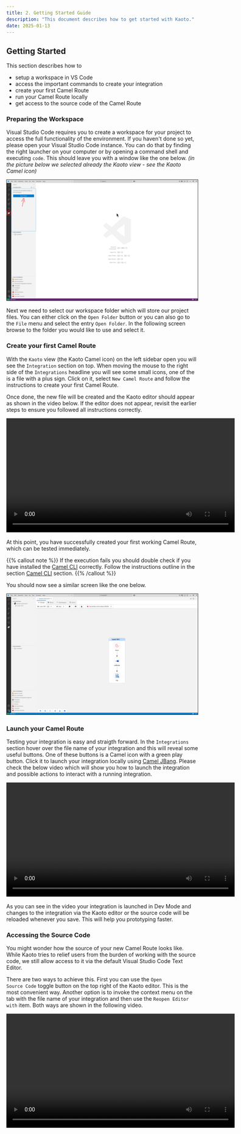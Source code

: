 ```yaml
---
title: 2. Getting Started Guide
description: "This document describes how to get started with Kaoto."
date: 2025-01-13
---
```


## Getting Started
This section describes how to 
- setup a workspace in VS Code
- access the important commands to create your integration
- create your first Camel Route
- run your Camel Route locally
- get access to the source code of the Camel Route

### Preparing the Workspace
Visual Studio Code requires you to create a workspace for your project to access the full functionality of the environment. If you haven't done so yet, please open your Visual Studio Code instance. You can do that by finding the right launcher on your computer or by opening a command shell and executing <code>code</code>. This should leave you with a window like the one below. _(in the picture below we selected already the Kaoto view - see the Kaoto Camel icon)_

![A Screenshot of a fresh VS Code instance](empty-vscode.png)

Next we need to select our workspace folder which will store our project files. You can either click on the <code>Open Folder</code> button or you can also go to the <code>File</code> menu and select the entry <code>Open Folder</code>. In the following screen browse to the folder you would like to use and select it. 

### Create your first Camel Route
With the `Kaoto` view (the Kaoto Camel icon) on the left sidebar open you will see the `Integration` section on top. When moving the mouse to the right side of the `Integrations` headline you will see some small icons, one of the is a file with a plus sign. Click on it, select `New Camel Route` and follow the instructions to create your first Camel Route.

Once done, the new file will be created and the Kaoto editor should appear as shown in the video below. If the editor does not appear, revisit the earlier steps to ensure you followed all instructions correctly.

<video controls width="600">
  <source src="create-integration.mp4" type="video/mp4">
  Your browser does not support the video tag.
</video>

At this point, you have successfully created your first working Camel Route, which can be tested immediately.

{{% callout note %}}
If the execution fails you should double check if you have installed the [Camel CLI](https://camel.apache.org/manual/camel-jbang.html) correctly. Follow the instructions outline in the section [Camel CLI](#camel-cli) section.
{{% /callout %}}

You should now see a similar screen like the one below.

![A Screenshot of a fresh created Camel Route](new-route.png)

### Launch your Camel Route
Testing your integration is easy and straigth forward. In the `Integrations` section hover over the file name of your integration and this will reveal some useful buttons. One of these buttons is a Camel icon with a green play button. Click it to launch your integration locally using [Camel JBang](https://camel.apache.org/manual/camel-jbang.html). Please check the below video which will show you how to launch the integration and possible actions to interact with a running integration.

<video controls width="600">
  <source src="launch-integration.mp4" type="video/mp4">
  Your browser does not support the video tag.
</video>

As you can see in the video your integration is launched in Dev Mode and changes to the integration via the Kaoto editor or the source code will be reloaded whenever you save. This will help you prototyping faster.

### Accessing the Source Code
You might wonder how the source of your new Camel Route looks like. While Kaoto tries to relief users from the burden of working with the source code, we still allow access to it via the default Visual Studio Code Text Editor. 

There are two ways to achieve this. First you can use the <code>Open Source Code</code> toggle button on the top right of the Kaoto editor. This is the most convenient way. Another option is to invoke the context menu on the tab with the file name of your integration and then use the <code>Reopen Editor with</code> item. Both ways are shown in the following video.

<video controls width="600">
  <source src="show-source.mp4" type="video/mp4">
  Your browser does not support the video tag.
</video>


